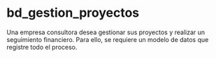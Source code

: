 # bd_gestion_proyectos
Una empresa consultora desea gestionar sus proyectos y realizar un seguimiento financiero. Para ello, se requiere un modelo de datos que registre todo el proceso.
